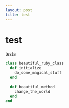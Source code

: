 ```yaml
---
layout: post
title: test
---
```


# test

testa

```ruby
class beautiful_ruby_class
  def initialize
    do_some_magical_stuff
  end

  def beautiful_method
    change_the_world
  end
end
```